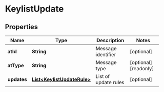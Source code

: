 

# KeylistUpdate


## Properties

Name | Type | Description | Notes
------------ | ------------- | ------------- | -------------
**atId** | **String** | Message identifier |  [optional]
**atType** | **String** | Message type |  [optional] [readonly]
**updates** | [**List&lt;KeylistUpdateRule&gt;**](KeylistUpdateRule.md) | List of update rules |  [optional]



